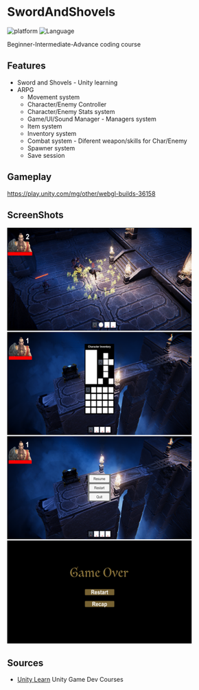 # SwordAndShovels

![platform](https://img.shields.io/badge/Platform-Unity-yellow.svg)
![Language](https://img.shields.io/badge/Language-C%23-orange.svg)

Beginner-Intermediate-Advance coding course

## Features
  
* Sword and Shovels - Unity learning
* ARPG
  - Movement system
  - Character/Enemy Controller
  - Character/Enemy Stats system
  -  Game/UI/Sound Manager - Managers system
  - Item system
  - Inventory system
  -  Combat system - Diferent weapon/skills for Char/Enemy
  -  Spawner system
  - Save session

## Gameplay
https://play.unity.com/mg/other/webgl-builds-36158

## ScreenShots
<img src="Images/p1.png" height='240x' width='430x'/>&nbsp;&nbsp;&nbsp;<img src="Images/p2.png" height='240x' width='430x'/>&nbsp;&nbsp;&nbsp;<img src="Images/p3.png" height='240x' width='430x'/>&nbsp;&nbsp;&nbsp;<img src="Images/p4.png" height='240x' width='430x'/>

## Sources

* <a href="https://learn.unity.com/">Unity Learn</a> Unity Game Dev Courses

